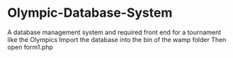 # Olympic-Database-System
A database management system and required front end for a tournament like the Olympics
Import the database into the bin of the wamp folder
Then open form1.php
